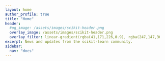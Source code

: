```yaml
---
layout: home
author_profile: true
title: "Home"
header:
  #og_image: /assets/images/scikit-header.png
  overlay_image: /assets/images/scikit-header.png
  overlay_filter: linear-gradient(rgba(41,171,226,0.9), rgba(247,147,30,0.9))
excerpt: News and updates from the scikit-learn community.
sidebar:
  nav: "docs"
---
```


